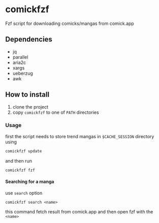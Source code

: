 # comickfzf
Fzf script for downloading comicks/mangas from comick.app

## Dependencies
- jq
- parallel
- aria2c
- xargs
- ueberzug
- awk

## How to install
1. clone the project
2. copy `comickfzf` to one of `PATH` directories

### Usage
first the script needs to store trend mangas in `$CACHE_SESSION` directory using
```sh
comickfzf update
```
and then run 
```sh
comickfzf fzf
```

#### Searching for a manga
use `search` option
```
comickfzf search <name>
```
this command fetch result from comick.app and then open fzf with the `<name>`
